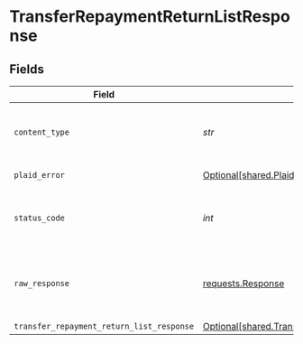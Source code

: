 # TransferRepaymentReturnListResponse


## Fields

| Field                                                                                                              | Type                                                                                                               | Required                                                                                                           | Description                                                                                                        |
| ------------------------------------------------------------------------------------------------------------------ | ------------------------------------------------------------------------------------------------------------------ | ------------------------------------------------------------------------------------------------------------------ | ------------------------------------------------------------------------------------------------------------------ |
| `content_type`                                                                                                     | *str*                                                                                                              | :heavy_check_mark:                                                                                                 | HTTP response content type for this operation                                                                      |
| `plaid_error`                                                                                                      | [Optional[shared.PlaidError]](../../models/shared/plaiderror.md)                                                   | :heavy_minus_sign:                                                                                                 | Error response                                                                                                     |
| `status_code`                                                                                                      | *int*                                                                                                              | :heavy_check_mark:                                                                                                 | HTTP response status code for this operation                                                                       |
| `raw_response`                                                                                                     | [requests.Response](https://requests.readthedocs.io/en/latest/api/#requests.Response)                              | :heavy_minus_sign:                                                                                                 | Raw HTTP response; suitable for custom response parsing                                                            |
| `transfer_repayment_return_list_response`                                                                          | [Optional[shared.TransferRepaymentReturnListResponse]](../../models/shared/transferrepaymentreturnlistresponse.md) | :heavy_minus_sign:                                                                                                 | OK                                                                                                                 |